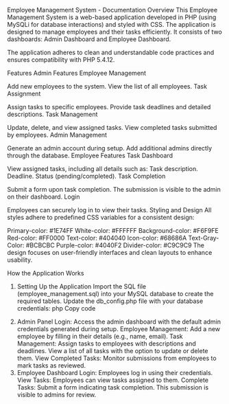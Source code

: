 Employee Management System - Documentation
Overview
This Employee Management System is a web-based application developed in PHP (using MySQLi for database interactions) and styled with CSS. The application is designed to manage employees and their tasks efficiently. It consists of two dashboards: Admin Dashboard and Employee Dashboard.

The application adheres to clean and understandable code practices and ensures compatibility with PHP 5.4.12.

Features
Admin Features
Employee Management

Add new employees to the system.
View the list of all employees.
Task Assignment

Assign tasks to specific employees.
Provide task deadlines and detailed descriptions.
Task Management

Update, delete, and view assigned tasks.
View completed tasks submitted by employees.
Admin Management

Generate an admin account during setup.
Add additional admins directly through the database.
Employee Features
Task Dashboard

View assigned tasks, including all details such as:
Task description.
Deadline.
Status (pending/completed).
Task Completion

Submit a form upon task completion.
The submission is visible to the admin on their dashboard.
Login

Employees can securely log in to view their tasks.
Styling and Design
All styles adhere to predefined CSS variables for a consistent design:

Primary-color: #1E74FF
White-color: #FFFFFF
Background-color: #F6F9FE
Red-color: #FF0000
Text-color: #404040
Icon-color: #68686A
Text-Gray-Color: #BCBCBC
Purple-color: #4040F2
Divider-color: #C9C9C9
The design focuses on user-friendly interfaces and clean layouts to enhance usability.

How the Application Works
1. Setting Up the Application
Import the SQL file (employee_management.sql) into your MySQL database to create the required tables.
Update the db_config.php file with your database credentials:
php
Copy code
<?php
$db_host = "localhost";
$db_user = "root";
$db_password = "";
$db_name = "employee_management";
$conn = mysqli_connect($db_host, $db_user, $db_password, $db_name);

if (!$conn) {
    die("Database connection failed: " . mysqli_connect_error());
}
?>
2. Admin Panel
Login: Access the admin dashboard with the default admin credentials generated during setup.
Employee Management:
Add a new employee by filling in their details (e.g., name, email).
Task Management:
Assign tasks to employees with descriptions and deadlines.
View a list of all tasks with the option to update or delete them.
View Completed Tasks:
Monitor submissions from employees to mark tasks as reviewed.
3. Employee Dashboard
Login: Employees log in using their credentials.
View Tasks:
Employees can view tasks assigned to them.
Complete Tasks:
Submit a form indicating task completion. This submission is visible to admins for review.
